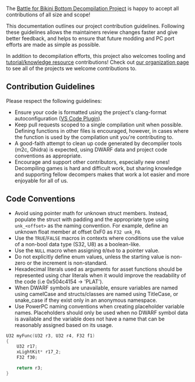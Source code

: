 The [Battle for Bikini Bottom Decompilation Project](https://github.com/bfbbdecomp/bfbb) is happy to accept all contributions of all size and scope! 

This documentation outlines our project contribution guidelines. Following these guidelines allows the maintainers review changes faster and give better feedback, and helps to ensure that future modding and PC port efforts are made as simple as possible.

In addition to decompilation efforts, this project also welcomes tooling and [tutorial/knowledge resource](https://github.com/bfbbdecomp/bfbb-decomp-guide) contributions! Check out [our organization page](https://github.com/bfbbdecomp) to see all of the projects we welcome contributions to.

## Contribution Guidelines

Please respect the following guidelines:
- Ensure your code is formatted using the project's clang-format autoconfiguration ([VS Code Plugin](https://marketplace.visualstudio.com/items?itemName=xaver.clang-format)).
- Keep pull requests scoped to a single compilation unit when possible. Defining functions in other files is encouraged, however, in cases where the function is used by the compilation unit you're contributing to.
- A good-faith attempt to clean up code generated by decompiler tools (m2c, Ghidra) is expected, using DWARF data and project code conventions as appropriate.
- Encourage and support other contributors, especially new ones! Decompiling games is hard and difficult work, but sharing knowledge and supporting fellow decompers makes that work a lot easier and more enjoyable for all of us.

## Code Conventions
- Avoid using pointer math for unknown struct members. Instead, populate the struct with padding and the appropriate type using `unk_<offset>` as the naming convention. For example, define an unknown float member at offset 0xF0 as `F32 unk_F0`.
- Use the `TRUE`/`FALSE` macros in contexts where conditions use the value of a non-bool data type (S32, U8) as a boolean-like.
- Use the `NULL` macro when assigning `0`/`0x0` to a pointer value.
- Do not explicitly define enum values, unless the starting value is non-zero or the increment is non-standard.
- Hexadecimal literals used as arguments for asset functions should be represented using char literals when it would improve the readability of the code (i.e 0x504c4154 -> 'PLAT').
- When DWARF symbols are unavailable, ensure variables are named using camelCase and structs/classes are named using TitleCase, or snake_case if they exist only in an anonymous namespace.
- Use PowerPC naming conventions when creating placeholder variable names. Placeholders should only be used when no DWARF symbol data is available and the variable does not have a name that can be reasonably assigned based on its usage.
```cpp
U32 myFunc(U32 r3, U32 r4, F32 f1)
{
    U32 r17;
    xLightKit* r17_2;
    F32 f30;

    return r3;
}
```
